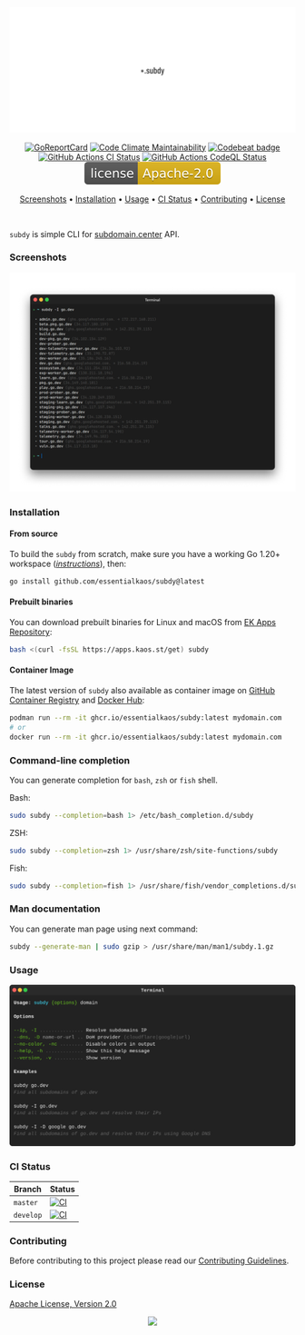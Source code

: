 <p align="center"><a href="#readme"><img src=".github/images/card.svg"/></a></p>

<p align="center">
  <a href="https://kaos.sh/r/subdy"><img src="https://kaos.sh/r/subdy.svg" alt="GoReportCard" /></a>
  <a href="https://kaos.sh/l/subdy"><img src="https://kaos.sh/l/395df260d03eaa6c8a31.svg" alt="Code Climate Maintainability" /></a>
  <a href="https://kaos.sh/b/subdy"><img src="https://kaos.sh/b/ad36c313-9009-4abe-97d6-7c1f0de39794.svg" alt="Codebeat badge" /></a>
  <a href="https://kaos.sh/w/subdy/ci"><img src="https://kaos.sh/w/subdy/ci.svg" alt="GitHub Actions CI Status" /></a>
  <a href="https://kaos.sh/w/subdy/codeql"><img src="https://kaos.sh/w/subdy/codeql.svg" alt="GitHub Actions CodeQL Status" /></a>
  <a href="#license"><img src=".github/images/license.svg"/></a>
</p>

<p align="center"><a href="#screenshots">Screenshots</a> • <a href="#installation">Installation</a> • <a href="#usage">Usage</a> • <a href="#ci-status">CI Status</a> • <a href="#contributing">Contributing</a> • <a href="#license">License</a></p>

<br/>

`subdy` is simple CLI for [subdomain.center](https://www.subdomain.center) API.

### Screenshots

<p align="center">
  <img src=".github/images/subdy.png" alt="subdy preview">
</p>

### Installation

#### From source

To build the `subdy` from scratch, make sure you have a working Go 1.20+ workspace (_[instructions](https://go.dev/doc/install)_), then:

```bash
go install github.com/essentialkaos/subdy@latest
```

#### Prebuilt binaries

You can download prebuilt binaries for Linux and macOS from [EK Apps Repository](https://apps.kaos.st/subdy/latest):

```bash
bash <(curl -fsSL https://apps.kaos.st/get) subdy
```

#### Container Image

The latest version of `subdy` also available as container image on [GitHub Container Registry](https://kaos.sh/p/subdy) and [Docker Hub](https://kaos.sh/d/subdy):

```bash
podman run --rm -it ghcr.io/essentialkaos/subdy:latest mydomain.com
# or
docker run --rm -it ghcr.io/essentialkaos/subdy:latest mydomain.com
```

### Command-line completion

You can generate completion for `bash`, `zsh` or `fish` shell.

Bash:
```bash
sudo subdy --completion=bash 1> /etc/bash_completion.d/subdy
```

ZSH:
```bash
sudo subdy --completion=zsh 1> /usr/share/zsh/site-functions/subdy
```

Fish:
```bash
sudo subdy --completion=fish 1> /usr/share/fish/vendor_completions.d/subdy.fish
```

### Man documentation

You can generate man page using next command:

```bash
subdy --generate-man | sudo gzip > /usr/share/man/man1/subdy.1.gz
```

### Usage

<img src=".github/images/usage.svg" />

### CI Status

| Branch | Status |
|--------|----------|
| `master` | [![CI](https://kaos.sh/w/subdy/ci.svg?branch=master)](https://kaos.sh/w/subdy/ci?query=branch:master) |
| `develop` | [![CI](https://kaos.sh/w/subdy/ci.svg?branch=develop)](https://kaos.sh/w/subdy/ci?query=branch:develop) |

### Contributing

Before contributing to this project please read our [Contributing Guidelines](https://github.com/essentialkaos/contributing-guidelines#contributing-guidelines).

### License

[Apache License, Version 2.0](http://www.apache.org/licenses/LICENSE-2.0)

<p align="center"><a href="https://essentialkaos.com"><img src="https://gh.kaos.st/ekgh.svg"/></a></p>
